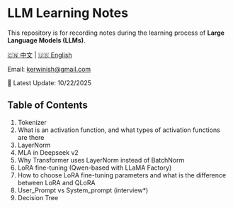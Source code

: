 # LLM Learning Notes

This repository is for recording notes during the learning process of **Large Language Models (LLMs)**.  

[🇨🇳 中文](./README.md) | [🇺🇸 English](./README_EN.md)

Email: kerwinish@gmail.com

🚩 Latest Update: 10/22/2025

## Table of Contents

1. Tokenizer  
2. What is an activation function, and what types of activation functions are there  
3. LayerNorm  
4. MLA in Deepseek v2  
5. Why Transformer uses LayerNorm instead of BatchNorm  
6. LoRA fine-tuning (Qwen-based with LLaMA Factory)  
7. How to choose LoRA fine-tuning parameters and what is the difference between LoRA and QLoRA
8. User_Prompt vs System_prompt (interview*)
9. Decision Tree
